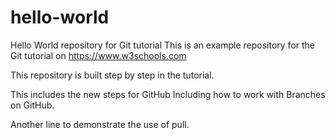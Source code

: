 # hello-world
Hello World repository for Git tutorial
This is an example repository for the Git tutorial on https://www.w3schools.com

This repository is built step by step in the tutorial.

This includes the new steps for GitHub
Including how to work with Branches on GitHub.

Another line to demonstrate the use of pull.
